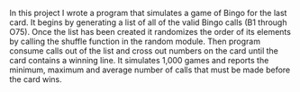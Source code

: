 In this project I wrote a program that simulates a game of Bingo for the last
card. It begins by generating a list of all of the valid Bingo calls (B1 through O75).
Once the list has been created it randomizes the order of its elements by calling
the shuffle function in the random module. Then program consume
calls out of the list and cross out numbers on the card until the card contains a winning
line. It simulates 1,000 games and reports the minimum, maximum and average number
of calls that must be made before the card wins.
